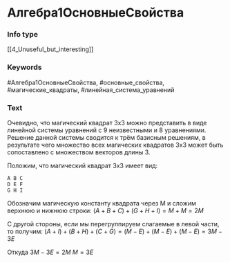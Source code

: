 # Алгебра1ОсновныеСвойства
### Info type
[[4_Unuseful_but_interesting]]
### Keywords
#Алгебра1ОсновныеСвойства, #основные_свойства, #магические_квадраты, #линейная_система_уравнений
### Text
Очевидно, что магический квадрат 3x3 можно представить в виде линейной системы уравнений с 9 неизвестными и 8 уравнениями.
Решение данной системы сводится к трём базисным решениям, в результате чего множество всех магических квадратов 3x3 может быть сопоставлено с множеством векторов длины 3.

Положим, что магический квадрат 3x3 имеет вид:
```
A B C
D E F
G H I
```

Обозначим магическую константу квадрата через M и сложим верхнюю и нижнюю строки:
$(A + B + C) + (G + H + I) = M + M = 2M$

С другой стороны, если мы перегруппируем слагаемые в левой части, то получим:
$(A + I) + (B + H) + (C + G) = (M - E) + (M - E) + (M - E) = 3M - 3E$

Откуда
$3M - 3E = 2M$
$M = 3E$
